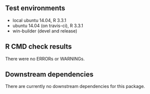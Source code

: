 ## Test environments
* local ubuntu 14.04, R 3.3.1
* ubuntu 14.04 (on travis-ci), R 3.3.1
* win-builder (devel and release)

## R CMD check results
There were no ERRORs or WARNINGs. 

## Downstream dependencies
There are currently no downstream dependencies for this package.
